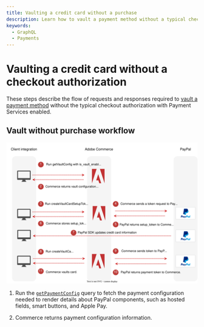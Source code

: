 ```yaml
---
title: Vaulting a credit card without a purchase
description: Learn how to vault a payment method without a typical checkout authorization.
keywords:
  - GraphQL
  - Payments
---
```


# Vaulting a credit card without a checkout authorization

These steps describe the flow of requests and responses required to [vault a payment method](https://experienceleague.adobe.com/en/docs/commerce-merchant-services/payment-services/payments-checkout/vaulting#vaulting-without-purchase) without the typical checkout authorization with Payment Services enabled.

## Vault without purchase workflow

![Payment Services sequence diagram](../../../_images/graphql/payment-services-vault-without-purchase.svg)

1. Run the [`getPaymentConfig`](../../payment-services-extension/queries/get-payment-config.md) query to fetch the payment configuration needed to render details about PayPal components, such as hosted fields, smart buttons, and Apple Pay.

1. Commerce returns payment configuration information.